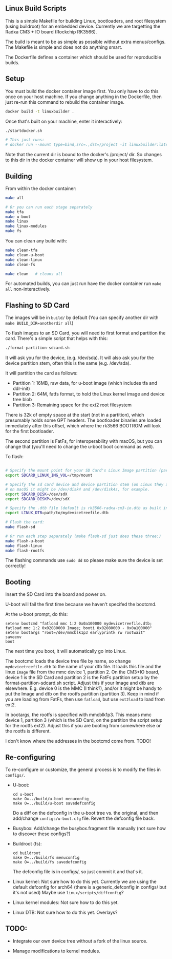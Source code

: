 ## Linux Build Scripts

This is a simple Makefile for building Linux, bootloaders, and root filesystem
(using buildroot) for an embedded device. Currently we are targetting the Radxa
CM3 + IO board (Rockchip RK3566).

The build is meant to be as simple as possible without extra menus/configs. The
Makefile is simple and does not do anything smart.

The Dockerfile defines a container which should be used for reproducible
builds.

## Setup 

You must build the docker container image first. You only have to do this once
on your host machine. If you change anything in the Dockerfile, then just
re-run this command to rebuild the container image.

```bash
docker build -t linuxbuilder .
```

Once that's built on your machine, enter it interactively:

```bash
./startdocker.sh

# This just runs:
# docker run --mount type=bind,src=.,dst=/project -it linuxbuilder:latest
```

Note that the current dir is bound to the docker's /project/ dir. So changes to
this dir in the docker container will show up in your host filesystem.

## Building

From within the docker container:

```bash
make all

# Or you can run each stage separately
make tfa
make u-boot
make linux
make linux-modules
make fs
```

You can clean any build with:

```bash
make clean-tfa
make clean-u-boot
make clean-linux
make clean-fs

make clean   # cleans all
```

For automated builds, you can just run have the docker container run `make all` non-interactively.

## Flashing to SD Card

The images will be in `build/` by default (You can specify another dir with `make BUILD_DIR=anotherdir all`)

To flash images to an SD Card, you will need to first format and partition the card. There's a simple script that helps with this:

```bash
./format-partition-sdcard.sh
```

It will ask you for the device, (e.g. /dev/sda). It will also ask you for the
device partition stem, often this is the same (e.g. /dev/sda).


It will partition the card as follows:
 - Partition 1: 16MB, raw data, for u-boot image (which includes tfa and ddr-init)
 - Partition 2: 64M, fatfs format, to hold the Linux kernel image and device tree blob
 - Partition 3: Remaining space for the ext2 root filesystem

There is 32k of empty space at the start (not in a partition), which presumably
holds some GPT headers. The bootloader binaries are loaded immediately after this offset,
which where the rk3566 BOOTROM will look for the first bootloader.

The second partition is FatFs, for interoperability with macOS, but you can
change that (you'll need to change the u-boot boot command as well).

To flash:

```bash

# Specify the mount point for your SD Card's Linux Image partition (part#2):
export SDCARD_LINUX_IMG_VOL=/tmp/mount

# Specify the sd card device and device partition stem (on Linux they are usually the same),
# on macOS it might be /dev/disk4 and /dev/disk4s, for example.
export SDCARD_DISK=/dev/sdX
export SDCARD_DISKP=/dev/sdX

# Specify the .dtb file (default is rk3566-radxa-cm3-io.dtb as built in linux/)
export LINUX_DTB=path/to/mydevicetreefile.dtb

# Flash the card:
make flash-sd

# Or run each step separately (make flash-sd just does these three:)
make flash-u-boot
make flash-linux
make flash-rootfs

```

The flashing commands use `sudo dd` so please make sure the device is set correctly!

## Booting

Insert the SD Card into the board and power on.

U-boot will fail the first time because we haven't specifed the bootcmd.

At the u-boot prompt, do this:

```
setenv bootcmd "fatload mmc 1:2 0x0a100000 mydevicetreefile.dtb; fatload mmc 1:2 0x02080000 Image; booti 0x02080000 - 0x0a100000"
setenv bootargs "root=/dev/mmcblk1p3 earlyprintk rw rootwait"
saveenv
boot
```

The next time you boot, it will automatically go into Linux.

The bootcmd loads the device tree file by name, so change `mydevicetreefile.dtb`
to the name of your dtb file. It loads this file and the linux `Image` file from
the mmc device 1, partition 2. On the CM3+IO board, device 1 is the SD Card 
and partition 2 is the FatFs partition setup by the format-partition-sdcard.sh script.
Adjust this if your Image and dtb are elsewhere. E.g. device 0 is the MMC (I think?), 
and/or it might be handy to put the Image and dtb on the rootfs partition
(partition 3). Keep in mind if you are loading from FatFs, then use `fatload`,
but use `ext2load` to load from ext2.

In bootargs, the rootfs is specified with mmcblk1p3. This means mmc device 1,
partition 3 (which is the SD Card, on the partition the script setup for the
rootfs ext2). Adjust this if you are booting from somewhere else or the rootfs
is different.

I don't know where the addresses in the bootcmd come from. TODO!

## Re-configuring
To re-configure or customize, the general process is to modify the files in `configs/`.
  - U-boot:
      ```
      cd u-boot
      make O=../build/u-boot menuconfig
      make O=../build/u-boot savedefconfig
      ```
      Do a diff on the defconfig in the u-boot tree vs. the original, and then
      add/change `configs/u-boot.cfg` file. Revert the defconfig file back.

  - Busybox:
      Add/change the busybox.fragment file manually (not sure how to discover these configs?)

  - Buildroot (fs):
      ```
      cd buildroot
      make O=../build/fs menuconfig
      make O=../build/fs savedefconfig
      ```
      The defconfig file is in configs/, so just commit it and that's it.

  - Linux kernel:
      Not sure how to do this yet. 
      Currently we are using the default defconfig for arch64 (there is a generic_defconfig in configs/ but it's not used)
      Maybe use `linux/scripts/diffconfig`?

  - Linux kernel modules:
      Not sure how to do this yet.

  - Linux DTB:
      Not sure how to do this yet. Overlays?


## TODO:

- Integrate our own device tree without a fork of the linux source.

- Manage modifications to kernel modules.

